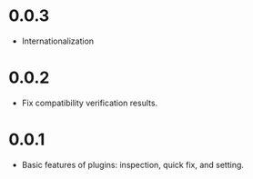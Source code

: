 # 0.0.3
- Internationalization

# 0.0.2
- Fix compatibility verification results.

# 0.0.1
- Basic features of plugins: inspection, quick fix, and setting.
